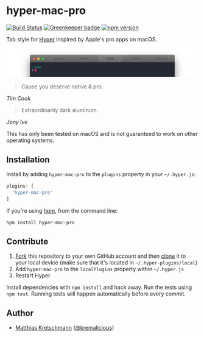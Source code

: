 # hyper-mac-pro

[![Build Status](https://travis-ci.org/kremalicious/hyper-mac-pro.svg?branch=master)](https://travis-ci.org/kremalicious/hyper-mac-pro)
[![Greenkeeper badge](https://badges.greenkeeper.io/kremalicious/hyper-mac-pro.svg)](https://greenkeeper.io/)
[![npm version](https://img.shields.io/npm/v/hyper-mac-pro.svg)](https://www.npmjs.com/package/hyper-mac-pro)

Tab style for [Hyper](https://hyper.is/) inspired by Apple's pro apps on macOS.

![Screenshot](hyper-mac-pro.png)

> Cause you deserve native & pro.

*Tim Cook*

> Extraordinarily dark aluminum.

*Jony Ive*

This has only been tested on macOS and is not guaranteed to work on other operating systems.

## Installation

Install by adding `hyper-mac-pro` to the `plugins` property in your `~/.hyper.js`:

```js
plugins: [
  'hyper-mac-pro'
]
```

If you're using [hpm](https://github.com/zeit/hpm), from the command line:

```bash
hpm install hyper-mac-pro
```

## Contribute

1. [Fork](https://help.github.com/articles/fork-a-repo/) this repository to your own GitHub account and then [clone](https://help.github.com/articles/cloning-a-repository/) it to your local device (make sure that it's located in `~/.hyper-plugins/local`)
2. Add `hyper-mac-pro` to the `localPlugins` property within `~/.hyper.js`
3. Restart Hyper

Install dependencies with `npm install` and hack away. Run the tests using `npm test`. Running tests will happen automatically before every commit.

## Author

- [Matthias Kretschmann](https://matthiaskretschmann.com) ([@kremalicious](https://twitter.com/kremalicious))
